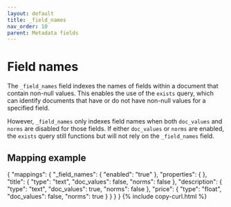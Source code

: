 ```yaml
---
layout: default
title: _field_names
nav_order: 10
parent: Metadata fields
---
```


# Field names

The `_field_names` field indexes the names of fields within a document that contain non-null values. This enables the use of the `exists` query, which can identify documents that have or do not have non-null values for a specified field. 

However, `_field_names` only indexes field names when both `doc_values` and `norms` are disabled for those fields. If either `doc_values` or `norms` are enabled, the `exists` query still functions but will not rely on the `_field_names` field.

## Mapping example

{
    "mappings": {
       "_field_names": {
        "enabled": "true"
      },
    "properties": {
      },
      "title": {
        "type": "text",
        "doc_values": false,
        "norms": false
      },
      "description": {
        "type": "text",
        "doc_values": true,
        "norms": false
      },
      "price": {
        "type": "float",
        "doc_values": false,
        "norms": true
      }
    }
  }
}
{% include copy-curl.html %}
